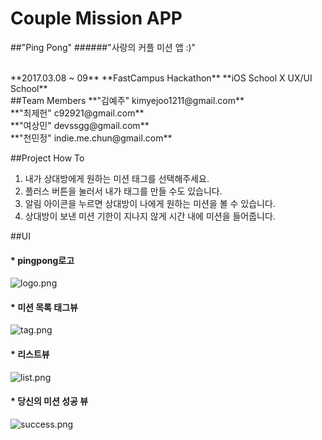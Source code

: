 # Couple Mission APP
##"Ping Pong"
######"사랑의 커플 미션 앱 :)"


<br>
**2017.03.08 ~ 09**  
**FastCampus Hackathon**  
**iOS School X UX/UI School**  



<br>
##Team Members
**"김예주"  kimyejoo1211@gmail.com**
<br>
**"최제헌" c92921@gmail.com**
<br>
**"여상민" devssgg@gmail.com**
<br>
**"천민정" indie.me.chun@gmail.com**

<br>

##Project How To
1. 내가 상대방에게 원하는 미션 태그를 선택해주세요.
2. 플러스 버튼을 눌러서 내가 태그를 만들 수도 있습니다.
3. 알림 아이콘을 누르면 상대방이 나에게 원하는 미션을 볼 수 있습니다.
4. 상대방이 보낸 미션 기한이 지나지 않게 시간 내에 미션을 들어줍니다.



##UI

#### * pingpong로고


![logo.png](./img/logo.png)




#### * 미션 목록 태그뷰


![tag.png](./img/tag.png)





#### * 리스트뷰


![list.png](./img/list.png)







#### * 당신의 미션 성공 뷰


![success.png](./img/success.png)











